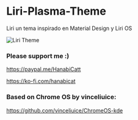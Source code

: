 # Liri-Plasma-Theme
Liri un tema inspirado en Material Design y Liri OS

![Liri Theme](https://github.com/cheshirecatt/Liri-Plasma-Theme/blob/master/Liri.png)

### Please support me :)

https://paypal.me/HanabiCatt

https://ko-fi.com/hanabicat

### Based on Chrome OS by vinceliuice:
https://github.com/vinceliuice/ChromeOS-kde
